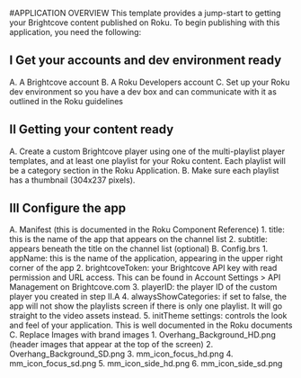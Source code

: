 #APPLICATION OVERVIEW
This template provides a jump-start to getting your Brightcove content published on Roku. To begin publishing with this application, you need the following:

## I Get your accounts and dev environment ready

A. A Brightcove account 
B. A Roku Developers account
C. Set up your Roku dev environment so you have a dev box and can communicate with it as outlined 
   in the Roku guidelines


## II Getting your content ready

A. Create a custom Brightcove player using one of the multi-playlist player templates, and at 
   least one playlist for your Roku content. Each playlist will be a category section in the 
   Roku Application.
B. Make sure each playlist has a thumbnail (304x237 pixels). 


## III Configure the app

A. Manifest (this is documented in the Roku Component Reference)
	1. title: this is the name of the app that appears on the channel list
	2. subtitle: appears beneath the title on the channel list (optional)
B. Config.brs
	1. appName: this is the name of the application, appearing in the upper right corner of the app
	2. brightcoveToken: your Brightcove API key with read permission and URL access. This can be 
	   found in Account Settings > API Management on Brightcove.com
	3. playerID: the player ID of the custom player you created in step II.A
	4. alwaysShowCategories: if set to false, the app will not show the playlists screen if there 
	   is only one playlist. It will go straight to the video assets instead.
	5. initTheme settings: controls the look and feel of your application. This is well documented 
	   in the Roku documents
C. Replace Images with brand images
	1. Overhang_Background_HD.png (header images that appear at the top of the screen)
	2. Overhang_Background_SD.png
	3. mm_icon_focus_hd.png
	4. mm_icon_focus_sd.png
	5. mm_icon_side_hd.png
	6. mm_icon_side_sd.png